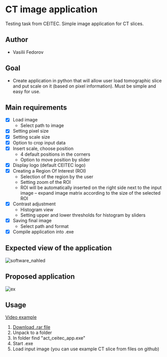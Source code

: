 # CT image application
Testing task from CEITEC. Simple image application for CT slices.

## Author
- Vasilii Fedorov

## Goal
- Create application in python that will allow user load tomographic slice and put scale on it (based on pixel information). Must be simple and easy for use.

## Main requirements
- [x] Load image
  - Select path to image
- [x] Setting pixel size
- [x] Setting scale size
- [x] Option to crop input data
- [x] Insert scale, choose position
  - 4 default positions in the corners
  - Option to move position by slider
- [x] Display logo (default CEITEC logo)
- [x] Creating a Region Of Interest (ROI)
  - Selection of the region by the user
  - Setting zoom of the ROI
  - ROI will be automatically inserted on the right side next to the input image – expand image matrix according to the size of the selected ROI
- [x] Contrast adjustment
  - Histogram view
  - Setting upper and lower thresholds for histogram by sliders
- [x] Saving final image
  - Select path and format
- [x] Compile application into .exe
  
## Expected view of the application
![software_nahled](https://user-images.githubusercontent.com/62359460/186752396-b89e6a21-8b07-4af7-b67d-5e84f281918d.jpg)

## Proposed application
![ex](https://user-images.githubusercontent.com/62359460/186752998-62633ef7-2bb9-4776-a4d9-1c17444da272.png)

## Usage
[Video example](https://drive.google.com/file/d/1hO8CcqxJk3JODGhJNSxtAXgJfpIyzTRF/view?usp=share_link)
1) [Download .rar file](https://drive.google.com/file/d/1MTD9fo97rsXnN1AhHSzxxtqL1hlpXind/view?usp=sharing)
2) Unpack to a folder
3) In folder find "act_ceitec_app.exe"
4) Start .exe
5) Load input image (you can use example CT slice from files on github)
